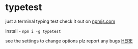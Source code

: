 # typetest

just a terminal typing test
check it out on [npmjs.com](https://www.npmjs.com/package/typetest)

install - `npm i -g typetest`

see the settings to change options
plz report any bugs [HERE](https://github.com/AyushmanTripathy/typetest/issues/new)
